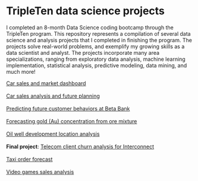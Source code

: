 # TripleTen data science projects
I completed an 8-month Data Science coding bootcamp through the TripleTen program. This repository represents a compilation of several data science and analysis projects that I completed in finishing the program. The
projects solve real-world problems, and exemplify my growing skills as a data scientist and analyst. The projects incorporate many area specializations, ranging from exploratory data analysis, machine learning implementation, 
statistical analysis, predictive modeling, data mining, and much more!

[Car sales and market dashboard](/car-advertisement)<br><br>
[Car sales analysis and future planning](/car-sales-analysis)<br><br>
[Predicting future customer behaviors at Beta Bank](/customer-behavior-forecast)<br><br>
[Forecasting gold (Au) concentration from ore mixture](/gold-mine-recovery)<br><br>
[Oil well development location analysis](/oil-well-location-analysis)<br><br>
<b>Final project</b>: [Telecom client churn analysis for Interconnect](/telecom-client-churn)<br><br>
[Taxi order forecast](/time-series-taxi)<br><br>
[Video games sales analysis](/video-game-sales-analysis)<br><br>


